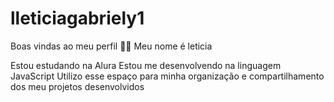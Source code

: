 # lleticiagabriely1
Boas vindas ao meu perfil 💙💙
Meu nome é leticia

Estou estudando na Alura
Estou me desenvolvendo na linguagem JavaScript
Utilizo esse espaço para minha organização e compartilhamento dos meu projetos desenvolvidos
